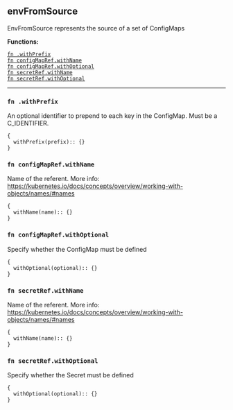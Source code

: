 
## envFromSource
EnvFromSource represents the source of a set of ConfigMaps

**Functions:**

[`fn .withPrefix`](#fn-withprefix)  
[`fn configMapRef.withName`](#fn-configmaprefwithname)  
[`fn configMapRef.withOptional`](#fn-configmaprefwithoptional)  
[`fn secretRef.withName`](#fn-secretrefwithname)  
[`fn secretRef.withOptional`](#fn-secretrefwithoptional)  

---


### `fn .withPrefix`
An optional identifier to prepend to each key in the ConfigMap. Must be a C_IDENTIFIER.
```jsonnet
{
  withPrefix(prefix):: {}
}
```

### `fn configMapRef.withName`
Name of the referent. More info: https://kubernetes.io/docs/concepts/overview/working-with-objects/names/#names
```jsonnet
{
  withName(name):: {}
}
```

### `fn configMapRef.withOptional`
Specify whether the ConfigMap must be defined
```jsonnet
{
  withOptional(optional):: {}
}
```

### `fn secretRef.withName`
Name of the referent. More info: https://kubernetes.io/docs/concepts/overview/working-with-objects/names/#names
```jsonnet
{
  withName(name):: {}
}
```

### `fn secretRef.withOptional`
Specify whether the Secret must be defined
```jsonnet
{
  withOptional(optional):: {}
}
```

